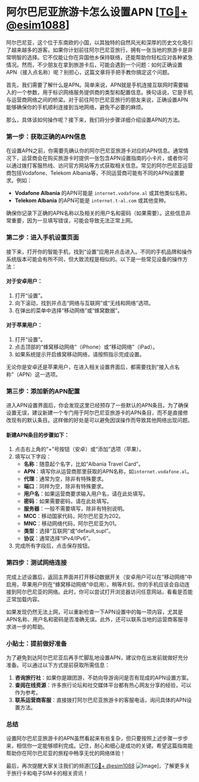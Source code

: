 # 阿尔巴尼亚旅游卡怎么设置APN [[TG💪+ @esim1088](https://t.me/s/esim1088)]

阿尔巴尼亚，这个位于东南欧的小国，以其独特的自然风光和深厚的历史文化吸引了越来越多的游客。如果你计划前往阿尔巴尼亚旅行，拥有一张当地的旅游卡是非常明智的选择。它不仅能让你在异国他乡保持联络，还能帮助你轻松应对各种紧急情况。然而，不少朋友在拿到旅游卡后，可能会遇到一个问题：如何正确设置APN（接入点名称）呢？别担心，这篇文章将手把手教你搞定这个问题。

首先，我们需要了解什么是APN。简单来说，APN就是手机连接互联网时需要输入的一个参数，用于标识网络服务提供商的类型和配置信息。换句话说，它是手机与运营商网络之间的桥梁。对于前往阿尔巴尼亚旅行的朋友来说，正确设置APN能够确保你的手机顺利连接到当地网络，避免不必要的麻烦。

那么，具体该如何操作呢？接下来，我们将分步骤详细介绍设置APN的方法。

### 第一步：获取正确的APN信息

在设置APN之前，你需要先确认你的阿尔巴尼亚旅游卡对应的APN信息。通常情况下，运营商会在购买旅游卡时提供一张包含APN设置指南的小卡片，或者你可以通过拨打客服热线、访问官方网站等方式获取相关信息。常见的阿尔巴尼亚运营商包括Vodafone、Telekom Albania等，不同运营商可能有不同的APN设置要求。例如：

- **Vodafone Albania** 的APN可能是 `internet.vodafone.al` 或其他类似名称。
- **Telekom Albania** 的APN可能是 `internet.t-al.com` 或其他变种。

确保你记录下正确的APN名称以及相关的用户名和密码（如果需要）。这些信息非常重要，因为一旦填写错误，可能会导致无法正常上网。

### 第二步：进入手机设置页面

接下来，打开你的智能手机，找到“设置”应用并点击进入。不同的手机品牌和操作系统版本可能会有所不同，但大致流程是相似的。以下是一些常见设备的操作方法：

#### 对于安卓用户：
1. 打开“设置”。
2. 向下滚动，找到并点击“网络与互联网”或“无线和网络”选项。
3. 在弹出的菜单中选择“移动网络”或“蜂窝数据”。

#### 对于苹果用户：
1. 打开“设置”。
2. 点击顶部的“蜂窝移动网络”（iPhone）或“移动网络”（iPad）。
3. 如果系统提示开启蜂窝移动网络，请按照指示完成设置。

无论你是安卓还是苹果用户，在进入相关设置界面后，都需要找到“接入点名称”（APN）这一选项。

### 第三步：添加新的APN配置

进入APN设置界面后，你会发现这里已经预存了一些默认的APN条目。为了确保设置无误，建议新建一个专门用于阿尔巴尼亚旅游卡的APN条目，而不是直接修改现有的默认条目。这样做的好处是可以避免因误操作而导致其他网络出现问题。

#### 新建APN条目的步骤如下：
1. 点击右上角的“+”号按钮（安卓）或“添加”选项（苹果）。
2. 填写以下字段：
   - **名称**：随意起个名字，比如“Albania Travel Card”。
   - **APN**：填写你从运营商那里获取的APN名称，如`internet.vodafone.al`。
   - **代理**：通常为空，除非有特殊要求。
   - **端口**：同样为空，除非有特殊要求。
   - **用户名**：如果运营商要求输入用户名，请在此处填写。
   - **密码**：如果需要密码，请在此处填写。
   - **服务器**：一般不需要填写，除非有特别说明。
   - **MCC**：移动国家代码，阿尔巴尼亚为202。
   - **MNC**：移动网络代码，阿尔巴尼亚为01。
   - **类型**：选择“互联网”或“default,supl”。
   - **协议**：通常选择“IPv4/IPv6”。
3. 完成所有字段后，点击保存按钮。

### 第四步：测试网络连接

完成上述设置后，返回主界面并打开移动数据开关（安卓用户可以在“移动网络”中启用，苹果用户则在“蜂窝移动网络”中启用）。稍等片刻，你的手机应该会自动连接到阿尔巴尼亚的网络。此时，你可以尝试打开浏览器访问任意网站，看看是否能正常加载内容。

如果发现仍然无法上网，可以重新检查一下APN设置中的每一项内容，尤其是APN名称、用户名和密码是否准确无误。此外，还可以联系当地的运营商客服寻求进一步的帮助。

### 小贴士：提前做好准备

为了避免到达阿尔巴尼亚后再手忙脚乱地设置APN，建议你在出发前就做好充分准备。可以通过以下方式提前获取所需信息：

1. **咨询旅行社**：如果你是跟团游，不妨向导游询问是否有现成的APN设置方案。
2. **查阅在线资源**：许多旅行论坛和社交媒体平台都有热心网友分享的经验，可以作为参考。
3. **联系运营商客服**：直接拨打阿尔巴尼亚旅游卡的客服电话，询问具体的APN设置方法。

### 总结

设置阿尔巴尼亚旅游卡的APN虽然看起来有些复杂，但只要按照上述步骤一步步来，相信你一定能够顺利完成。记住，耐心和细心是成功的关键。希望这篇指南能帮助你在阿尔巴尼亚的旅程中畅享无忧的网络体验！

最后，再次提醒大家关注我们的频道[[TG💪+ @esim1088](https://t.me/s/esim1088) ![Image](https://i.postimg.cc/4NQfJmqS/Snipaste-2025-05-13-00-14-12.png)]，了解更多关于旅行卡和电子SIM卡的相关资讯！